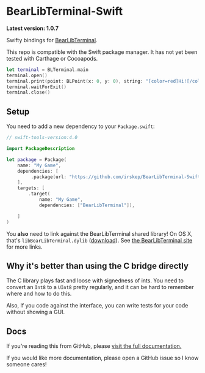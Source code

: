 # BearLibTerminal-Swift

**Latest version: 1.0.7**

Swifty bindings for [BearLibTerminal](http://foo.wyrd.name/en:bearlibterminal).

This repo is compatible with the Swift package manager. It has not yet been tested
with Carthage or Cocoapods.

```swift
let terminal = BLTerminal.main
terminal.open()
terminal.print(point: BLPoint(x: 0, y: 0), string: "[color=red]Hi![/color]")
terminal.waitForExit()
terminal.close()
```

## Setup

You need to add a new dependency to your `Package.swift`:

```swift
// swift-tools-version:4.0

import PackageDescription

let package = Package(
    name: "My Game",
    dependencies: [
         .package(url: "https://github.com/irskep/BearLibTerminal-Swift.git", from: "1.0.5"),
    ],
    targets: [
        .target(
            name: "My Game",
            dependencies: ["BearLibTerminal"]),

    ]
)
```

You **also** need to link against the BearLibTerminal shared library! On OS X,
that's `libBearLibTerminal.dylib` ([download](http://foo.wyrd.name/_media/en:bearlibterminal:bearlibterminal_0.15.7_osx.zip)).
See [the BearLibTerminal site](http://foo.wyrd.name/en:bearlibterminal) for more links.

## Why it's better than using the C bridge directly

The C library plays fast and loose with signedness of ints. You need to convert an `Int8`
to a `UInt8` pretty regularly, and it can be hard to remember where and how to do this.

Also, If you code against the interface, you can write tests for your code without showing
a GUI.

## Docs

If you're reading this from GitHub, please [visit the full documentation.](http://steveasleep.com/BearLibTerminal-Swift)

If you would like more documentation, please open a GitHub issue so
I know someone cares!

